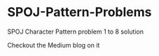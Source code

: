 # SPOJ-Pattern-Problems
SPOJ Character Pattern problem 1 to 8 solution

Checkout the Medium blog on it 
